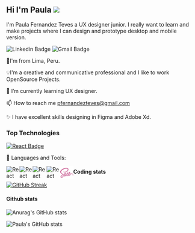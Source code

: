 ## Hi I'm Paula <img src="https://user-images.githubusercontent.com/1303154/88677602-1635ba80-d120-11ea-84d8-d263ba5fc3c0.gif" width=6%>

I'm Paula Fernandez Teves a UX designer junior. I really want to learn and make projects where I can design and prototype desktop and mobile version.

![Linkedin Badge](https://img.shields.io/badge/-LinkedIn-blue) ![Gmail Badge](https://img.shields.io/badge/-Gmail-orange)

📌I'm from Lima, Peru.

💡I'm a creative and communicative professional and I like to work OpenSource Projects.

🌱 I’m currently learning UX designer.

📫 How to reach me pfernandezteves@gmail.com

✨ I have excellent skills designing in Figma and Adobe Xd.


### Top Technologies 

[![React Badge](https://img.shields.io/badge/-React-61DBFB?style=for-the-badge&labelColor=black&logo=react&logoColor=61DBFB)](#) 

🚀 Languages and Tools:

<img align="left" alt="React" width="35px" src="https://camo.githubusercontent.com/38b72f440cbf774558b9399b27bf659066e94b1eddc4510a9607ced1f028f6d0/68747470733a2f2f696d672e69636f6e73382e636f6d2f636f6c6f722f34382f3030303030302f72656163742d6e61746976652e706e67" /> <img align="left" alt="React" width="35px" src="https://camo.githubusercontent.com/91624b4794cb98081ea55063865721be4b4399472c81e66b89b37fd07aad1d92/68747470733a2f2f696d672e69636f6e73382e636f6d2f636f6c6f722f34382f3030303030302f68746d6c2d352e706e67"> <img align="left" alt="React" width="37px" src="https://camo.githubusercontent.com/dc75aee770dff630309493116eeebd6a39c7042e4e94780a5e6c8f107bebe76f/68747470733a2f2f696d672e69636f6e73382e636f6d2f636f6c6f722f34382f3030303030302f637373332e706e67" /> <img align="left" alt="React" width="36px" src="https://camo.githubusercontent.com/04d74fa252ccfc767a20a5719365205c5251294b38c3d91d213491b24200e595/68747470733a2f2f696d672e69636f6e73382e636f6d2f636f6c6f722f34382f3030303030302f66697265626173652e706e67"> <img align="left" alt="React" width="35px" src="https://raw.githubusercontent.com/github/explore/80688e429a7d4ef2fca1e82350fe8e3517d3494d/topics/sass/sass.png">

#### Coding stats
[![GitHub Streak](https://github-readme-streak-stats.herokuapp.com?user=PaulaFernandezTeves)](https://git.io/streak-stats)

#### Github stats

![Anurag's GitHub stats](https://github-readme-stats.vercel.app/api?username=paulafernandezteves&hide=contribs,prs&theme=tokyonight)


![Paula's GitHub stats](https://github-readme-stats.vercel.app/api?username=PaulaFernandezTeves&show_icons=true&theme=prussian)
